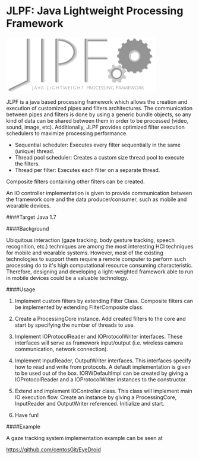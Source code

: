 JLPF: Java Lightweight Processing Framework
========

<img src="https://raw.githubusercontent.com/centosGit/JLPF/develop/Pictures/JLPF_Logo.png" height="150"/>

JLPF is a java based processing framework which allows the creation and execution of customized pipes and filters architectures. The communication between pipes and filters is done by using a generic bundle objects, so any kind of data can be shared between them in order to be processed (video, sound, image, etc). Additionally, JLPF provides optimized filter execution schedulers to maximize processing performance.

* Sequential scheduler: Executes every filter sequentially in the same (unique) thread. 
* Thread pool scheduler: Creates a custom size thread pool to execute the filters.
* Thread per filter: Executes each filter on a separate thread.

Composite filters containing other filters can be created.

An IO controller implementation is given to provide communication between the framework core and the data producer/consumer, such as mobile and wearable devices.

####Target
Java 1.7

####Background

Ubiquitous interaction (gaze tracking, body gesture tracking, speech recognition, etc.) techniques are among the most interesting HCI techniques for mobile and wearable systems. However, most of the existing technologies to support them require a remote computer to perform such processing do to it's high computational resource consuming characteristic. Therefore, designing and developing a light-weighted framework able to run in mobile devices could be a valuable technology.

####Usage

1. Implement custom filters by extending Filter Class. Composite filters can be implemented by extending FilterComposite class.

2. Create a ProcessingCore instance. Add created filters to the core and start by specifying the number of threads to use.

3. Implement IOProtocolReader and IOProtocolWriter interfaces. These interfaces will serve as framework input/output (i.e. wireless camera communication, network connection).

4. Implement InputReader, OutputWriter interfaces. This interfaces specify how to read and write from protocols. A default implementation is given to be used out of the box. IORWDefaultImpl can be created by giving a IOProtocolReader and a IOProtocolWriter instances to the constructor.

5. Extend and implement IOController class. This class will implement main IO execution flow. Create an instance by giving a ProcessingCore, InputReader and OutputWriter referenced. Initialize and start.

6. Have fun!

####Example

A gaze tracking system implementation example can be seen at

https://github.com/centosGit/EyeDroid
